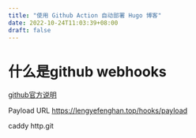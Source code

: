 ```yaml
---
title: "使用 Github Action 自动部署 Hugo 博客"
date: 2022-10-24T11:03:39+08:00
draft: false
---
```


# 什么是github webhooks

[github官方说明](https://docs.github.com/cn/developers/webhooks-and-events/webhooks/about-webhooks)


Payload URL https://lengyefenghan.top/hooks/payload



caddy http.git

